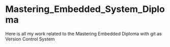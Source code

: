 # Mastering_Embedded_System_Diploma
Here is all my work related to the Mastering Embedded Diploma
with git as Version Control System
